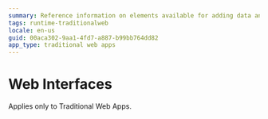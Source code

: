 ```yaml
---
summary: Reference information on elements available for adding data and logic to Traditional Web applications, as well as designing web screens and layouts.
tags: runtime-traditionalweb
locale: en-us
guid: 00aca302-9aa1-4fd7-a887-b99bb764dd82
app_type: traditional web apps
---
```


# Web Interfaces

<div class="info" markdown="1">

Applies only to Traditional Web Apps.

</div>
